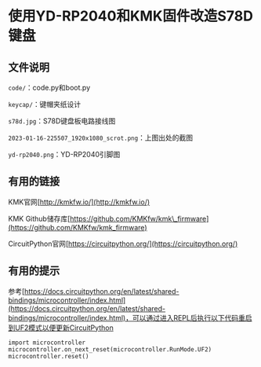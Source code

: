 # 使用YD-RP2040和KMK固件改造S78D键盘

## 文件说明

`code/`：code.py和boot.py

`keycap/`：键帽夹纸设计

`s78d.jpg`：S78D键盘板电路接线图

`2023-01-16-225507_1920x1080_scrot.png`：上图出处的截图

`yd-rp2040.png`：YD-RP2040引脚图

## 有用的链接

KMK官网[http://kmkfw.io/](http://kmkfw.io/)

KMK Github储存库[https://github.com/KMKfw/kmk\_firmware](https://github.com/KMKfw/kmk_firmware)

CircuitPython官网[https://circuitpython.org/](https://circuitpython.org/)

## 有用的提示

参考[https://docs.circuitpython.org/en/latest/shared-bindings/microcontroller/index.html](https://docs.circuitpython.org/en/latest/shared-bindings/microcontroller/index.html)，可以通过进入REPL后执行以下代码重启到UF2模式以便更新CircuitPython

```
import microcontroller
microcontroller.on_next_reset(microcontroller.RunMode.UF2)
microcontroller.reset()
```
